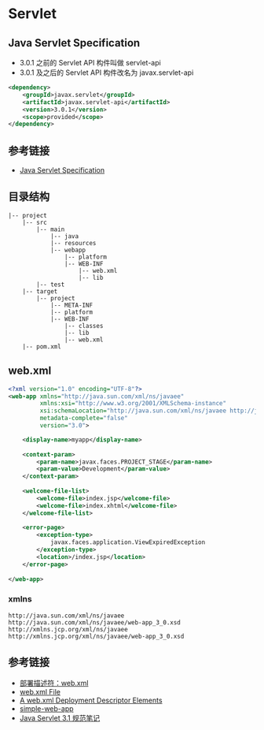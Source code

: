 # Servlet

## Java Servlet Specification

- 3.0.1 之前的 Servlet API 构件叫做 servlet-api
- 3.0.1 及之后的 Servlet API 构件改名为 javax.servlet-api

```xml
<dependency>
    <groupId>javax.servlet</groupId>
    <artifactId>javax.servlet-api</artifactId>
    <version>3.0.1</version>
    <scope>provided</scope>
</dependency>
```

## 参考链接

- [Java Servlet Specification](https://javaee.github.io/servlet-spec/)



## 目录结构

```
|-- project
    |-- src
        |-- main
            |-- java
            |-- resources
            |-- webapp
                |-- platform
                |-- WEB-INF
                    |-- web.xml
                    |-- lib
        |-- test
    |-- target
        |-- project
            |-- META-INF
            |-- platform
            |-- WEB-INF
                |-- classes
                |-- lib
                |-- web.xml
    |-- pom.xml
```

## web.xml

```xml
<?xml version="1.0" encoding="UTF-8"?>
<web-app xmlns="http://java.sun.com/xml/ns/javaee"
         xmlns:xsi="http://www.w3.org/2001/XMLSchema-instance"
         xsi:schemaLocation="http://java.sun.com/xml/ns/javaee http://java.sun.com/xml/ns/javaee/web-app_3_0.xsd"
         metadata-complete="false"
         version="3.0">

    <display-name>myapp</display-name>
    
    <context-param>
		<param-name>javax.faces.PROJECT_STAGE</param-name>
		<param-value>Development</param-value>
	</context-param>
    
    <welcome-file-list>
		<welcome-file>index.jsp</welcome-file>
		<welcome-file>index.xhtml</welcome-file>
	</welcome-file-list>
	
	<error-page>
		<exception-type>
			javax.faces.application.ViewExpiredException
		</exception-type>
		<location>/index.jsp</location>
	</error-page>
	
</web-app>
```

### xmlns

```
http://java.sun.com/xml/ns/javaee http://java.sun.com/xml/ns/javaee/web-app_3_0.xsd
http://xmlns.jcp.org/xml/ns/javaee http://xmlns.jcp.org/xml/ns/javaee/web-app_3_0.xsd
```

## 参考链接

- [部署描述符：web.xml](https://cloud.google.com/appengine/docs/standard/java/config/webxml)
- [web.xml File](https://docs.oracle.com/cd/E26180_01/Platform.94/ATGIntFrameGuide/html/s0204webxmlfile01.html)
- [A web.xml Deployment Descriptor Elements](https://docs.oracle.com/cd/E12839_01/web.1111/e13712/web_xml.htm#WBAPP502)
- [simple-web-app](https://github.com/mitreid-connect/simple-web-app)
- [Java Servlet 3.1 规范笔记](https://emacsist.github.io/emacsist/servlet/Java%20Servlet%203.1%20%E8%A7%84%E8%8C%83%E7%AC%94%E8%AE%B0.html)

